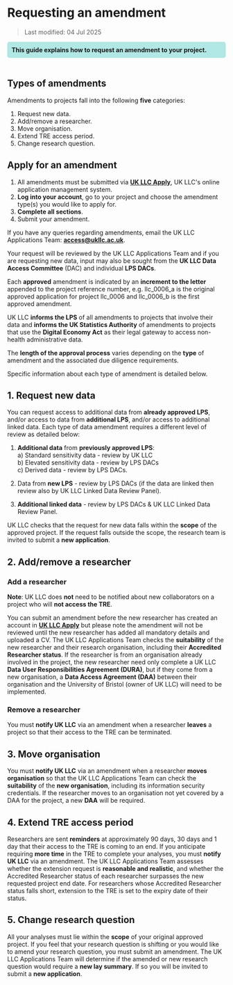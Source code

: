 # Requesting an amendment
>Last modified: 04 Jul 2025

<div style="background-color: rgba(0, 178, 169, 0.3); padding: 10px; border-radius: 5px;"><strong>This guide explains how to request an amendment to your project.</strong></div style>  
<br>

## Types of amendments
Amendments to projects fall into the following **five** categories:
1.	Request new data. 
2.	Add/remove a researcher. 
3.	Move organisation. 
4.	Extend TRE access period. 
5.	Change research question. 

## Apply for an amendment
1. All amendments must be submitted via [**UK LLC Apply**](https://apply.ukllc.ac.uk/), UK LLC's online application management system. 
2. **Log into your account**, go to your project and choose the amendment type(s) you would like to apply for. 
3. **Complete all sections**.
4. Submit your amendment. 

If you have any queries regarding amendments, email the UK LLC Applications Team: [**access@ukllc.ac.uk**](mailto:access@ukllc.ac.uk). 

Your request will be reviewed by the UK LLC Applications Team and if you are requesting new data, input may also be sought from the **UK LLC Data Access Committee** (DAC) and individual **LPS DACs**.  

Each **approved** amendment is indicated by an **increment to the letter** appended to the project reference number, e.g. llc_0006_a is the original approved application for project llc_0006 and llc_0006_b is the first approved amendment.

UK LLC **informs the LPS** of all amendments to projects that involve their data and **informs the UK Statistics Authority** of amendments to projects that use the **Digital Economy Act** as their legal gateway to access non-health administrative data.

The **length of the approval process** varies depending on the **type** of amendment and the associated due diligence requirements.

Specific information about each type of amendment is detailed below.

## 1. Request new data
You can request access to additional data from **already approved LPS**, and/or access to data from **additional LPS**, and/or access to additional linked data. Each type of data amendment requires a different level of review as detailed below:

1.	**Additional data** from **previously approved LPS**:  
a)	Standard sensitivity data - review by UK LLC  
b)	Elevated sensitivity data - review by LPS DACs  
c)	Derived data - review by LPS DACs.

2.	Data from **new LPS** - review by LPS DACs (if the data are linked then review also by UK LLC Linked Data Review Panel).  

3.	**Additional linked data** - review by LPS DACs & UK LLC Linked Data Review Panel.

UK LLC checks that the request for new data falls within the **scope** of the approved project. If the request falls outside the scope, the research team is invited to submit a **new application**.   
 
## 2. Add/remove a researcher
### Add a researcher
**Note**: UK LLC does **not** need to be notified about new collaborators on a project who will **not access the TRE**.   

You can submit an amendment before the new researcher has created an account in [**UK LLC Apply**](https://apply.ukllc.ac.uk/) but please note the amendment will not be reviewed until the new researcher has added all mandatory details and uploaded a CV. The UK LLC Applications Team checks the **suitability** of the new researcher and their research organisation, including their **Accredited Researcher status**. If the researcher is from an organisation already involved in the project, the new researcher need only complete a UK LLC **Data User Responsibilities Agreement (DURA)**, but if they come from a new organisation, a **Data Access Agreement (DAA)** between their organisation and the University of Bristol (owner of UK LLC) will need to be implemented. 

### Remove a researcher
You must **notify UK LLC** via an amendment when a researcher **leaves** a project so that their access to the TRE can be terminated.

## 3. Move organisation
You must **notify UK LLC** via an amendment when a researcher **moves organisation** so that the UK LLC Applications Team can check the **suitability** of the **new organisation**, including its information security credentials. If the researcher moves to an organisation not yet covered by a DAA for the project, a new **DAA** will be required.

## 4. Extend TRE access period
Researchers are sent **reminders** at approximately 90 days, 30 days and 1 day that their access to the TRE is coming to an end. If you anticipate requiring **more time** in the TRE to complete your analyses, you must **notify UK LLC** via an amendment. The UK LLC Applications Team assesses whether the extension request is **reasonable and realistic**, and whether the Accredited Researcher status of each researcher surpasses the new requested project end date. For researchers whose Accredited Researcher status falls short, extension to the TRE is set to the expiry date of their status. 

## 5. Change research question
All your analyses must lie within the **scope** of your original approved project. If you feel that your research question is shifting or you would like to amend your research question, you must submit an amendment. The UK LLC Applications Team will determine if the amended or new research question would require a **new lay summary**. If so you will be invited to submit a **new application**. 
